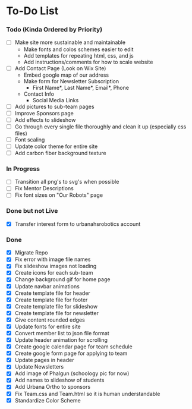 # To-Do List

### Todo (Kinda Ordered by Priority)
- [ ] Make site more sustainable and maintainable
    - Make fonts and colos schemes easier to edit
    - Add templates for repeating html, css, and js
    - Add instructions/comments for how to scale website
- [ ] Add Contact Page (Look on Wix Site)
    - Embed google map of our address
    - Make form for Newsletter Subscription
        - First Name*, Last Name*, Email*, Phone
    - Contact Info
        - Social Media Links
- [ ] Add pictures to sub-team pages
- [ ] Improve Sponsors page
- [ ] Add effects to slideshow 
- [ ] Go through every single file thoroughly and clean it up (especially css files)
- [ ] Font scaling
- [ ] Update color theme for entire site
- [ ] Add carbon fiber background texture

### In Progress
- [ ] Transition all png's to svg's when possible
- [ ] Fix Mentor Descriptions
- [ ] Fix font sizes on "Our Robots" page

### Done but not Live
- [x] Transfer interest form to urbanahsrobotics account

### Done
- [x] Migrate Repo
- [x] Fix error with image file names
- [x] Fix slideshow images not loading
- [x] Create icons for each sub-team
- [x] Change background gif for home page
- [x] Update navbar animations
- [x] Create template file for header
- [x] Create template file for footer
- [x] Create template file for slideshow
- [x] Create template file for newsletter
- [x] Give content rounded edges
- [x] Update fonts for entire site
- [x] Convert member list to json file format
- [x] Update header animation for scrolling
- [x] Create google calendar page for team schedule
- [x] Create google form page for applying to team
- [x] Update pages in header
- [x] Update Newsletters
- [x] Add image of Phalgun (schoology pic for now)
- [x] Add names to slideshow of students
- [x] Add Urbana Ortho to sponsors
- [x] Fix Team.css and Team.html so it is human understandable
- [x] Standardize Color Scheme
